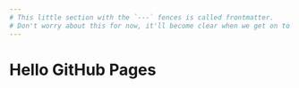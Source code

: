 ```yaml
---
# This little section with the `---` fences is called frontmatter.
# Don't worry about this for now, it'll become clear when we get on to Jekyll.
---
```


# Hello GitHub Pages